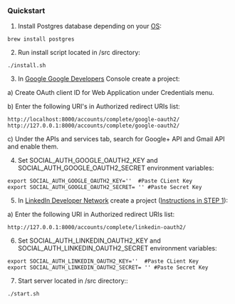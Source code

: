 ### Quickstart

1. Install Postgres database depending on your [OS](https://www.postgresql.org/download/):
```
brew install postgres
```

2. Run install script located in /src directory:
```
./install.sh
```

3. In [Google Google Developers](https://console.developers.google.com/apis/library?project=_) Console  create a project:

a) Create OAuth client ID for Web Application under Credentials menu.

b) Enter the following URI's in Authorized redirect URIs list: 
```
http://localhost:8000/accounts/complete/google-oauth2/
http://127.0.0.1:8000/accounts/complete/google-oauth2/
```
c) Under the APIs and services tab, search for Google+ API and Gmail API and enable them.

4. Set SOCIAL_AUTH_GOOGLE_OAUTH2_KEY and SOCIAL_AUTH_GOOGLE_OAUTH2_SECRET environment variables:
```
export SOCIAL_AUTH_GOOGLE_OAUTH2_KEY=''  #Paste CLient Key
export SOCIAL_AUTH_GOOGLE_OAUTH2_SECRET= '' #Paste Secret Key
```

5. In [LinkedIn Developer Network](https://www.linkedin.com/secure/developer) create a project ([Instructions in STEP 1](https://developer.linkedin.com/docs/oauth2#)):

a) Enter the following URI in Authorized redirect URIs list: 
```
http://127.0.0.1:8000/accounts/complete/linkedin-oauth2/
```

6. Set SOCIAL_AUTH_LINKEDIN_OAUTH2_KEY and SOCIAL_AUTH_LINKEDIN_OAUTH2_SECRET environment variables:
```
export SOCIAL_AUTH_LINKEDIN_OAUTH2_KEY=''  #Paste CLient Key
export SOCIAL_AUTH_LINKEDIN_OAUTH2_SECRET= '' #Paste Secret Key
```

7. Start server located in /src directory::
```
./start.sh
```

